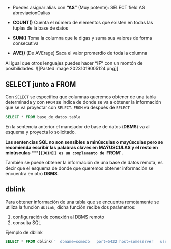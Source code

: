 - Puedes asignar alias con **“AS”** (Muy potente):
	SELECT field AS abreviacionOalias

- **COUNT()** Cuenta el número de elementos que existen en todas las tuplas de la base de datos

- **SUM()** Toma la columna que le digas y suma sus valores de forma consecutiva

- **AVE()** (De AVErage) Saca el valor promerdio de toda la columna

Al igual que otros lenguajes puedes hacer **“IF”** con un montón de posibilidades.
![[Pasted image 20231019005124.png]]

## SELECT junto a FROM
Con `SELECT` se especifica que columnas queremos obtener de una tabla determinada y con `FROM` se indica de donde se va a obtener la información que se va proyectar con `SELECT`. `FROM` va después de `SELECT`

```sql 
SELECT * FROM base_de_datos.tabla
```

En la sentencia anterior el manejador de base de datos (**DBMS**) va al esquema y proyecta lo solicitado.
  
**Las sentencias SQL no son sensibles a minúsculas o mayúsculas pero se recomienda escribir las palabras claves en MAÝUSCULAS y el resto en minúsculas**
*****`[[JOIN]] es un complemento de `FROM`.**


También se puede obtener la información de una base de datos remota, es decir que el esquema de donde que queremos obtener información se encuentra en otro **DBMS**.

  
## dblink
Para obtener información de una tabla que se encuentra remotamente se utiliza la función
`dblink`, dicha función recibe dos parámetros:
1. configuración de conexión al DBMS remoto
2. consulta SQL

  
Ejemplo de dblink

```SQL 
SELECT * FROM dblink(' 	dbname=somedb 	port=5432 host=someserver 	user=someuser 	password=somepwd', 	'SELECT gid, area, parimeter, 			state, country, 			tract, blockgroup, 			block, the_geom 	FROM massgis.cens2000blocks') 	AS blockgroups
```